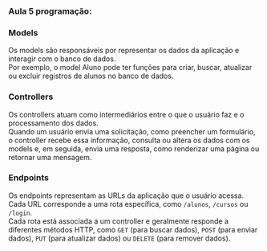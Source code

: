 ### Aula 5 programação:


### Models 
Os models são responsáveis por representar os dados da aplicação e interagir com o banco de dados.  
Por exemplo, o model Aluno pode ter funções para criar, buscar, atualizar ou excluir registros de alunos no banco de dados.

### Controllers 
Os controllers atuam como intermediários entre o que o usuário faz e o processamento dos dados.  
Quando um usuário envia uma solicitação, como preencher um formulário, o controller recebe essa informação, consulta ou altera os dados com os models e, em seguida, envia uma resposta, como renderizar uma página ou retornar uma mensagem.

### Endpoints 
Os endpoints representam as URLs da aplicação que o usuário acessa.  
Cada URL corresponde a uma rota específica, como `/alunos`, `/cursos` ou `/login`.  
Cada rota está associada a um controller e geralmente responde a diferentes métodos HTTP, como `GET` (para buscar dados), `POST` (para enviar dados), `PUT` (para atualizar dados) ou `DELETE` (para remover dados).
